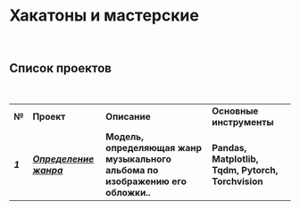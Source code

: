 # Хакатоны и мастерские

&nbsp;

## Список проектов

&nbsp;

|     |     |     |     |
| --- | --- | --- | --- |
| **№** | **Проект** | **Описание** | **Основные инструменты** |
| ***1*** | [***Определение жанра***](https://github.com/AVKopt/CV_Music_Genre) | **Модель, определяющая жанр музыкального альбома по изображению его обложки..** | **Pandas, Matplotlib, Tqdm, Pytorch, Torchvision** |


